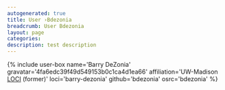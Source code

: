 ```yaml
---
autogenerated: true
title: User ›Bdezonia
breadcrumb: User Bdezonia
layout: page
categories: 
description: test description
---
```


{% include user-box name='Barry DeZonia' gravatar='4fa6edc39f49d549153b0c1ca4d1ea66' affiliation='UW-Madison [LOCI](LOCI) (former)' loci='barry-dezonia' github='bdezonia' osrc='bdezonia' %}
